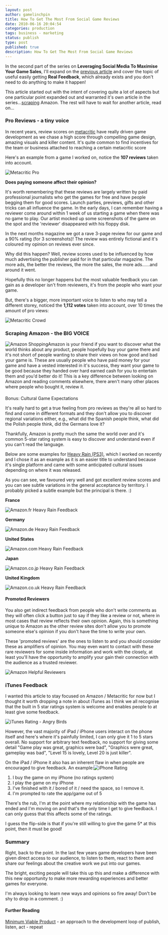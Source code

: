 ```yaml
---
layout: post
author: gamelinchpin
title: How To Get The Most From Social Game Reviews
date: 2010-06-16 20:04:54
categories: production
tags: business - marketing
status: publish
type: post
published: true
description: How To Get The Most From Social Game Reviews
---
```

In the second part of the series on **Leveraging Social Media To
Maximise Your Game Sales**, I'll expand on the [previous
article](/2010/06/leveraging-social-media.html) and cover the topic of
useful easily getting **Real Feedback**, which already exists and you
don't need to do anything to make it happen!

This article started out with the intent of covering quite a lot of
aspects but one particular point expanded out and warranted it's own
article in the
series...[scraping](http://en.wikipedia.org/wiki/Web_scraping) Amazon. The rest will have to wait for another article, read on...

### Pro Reviews - a tiny voice

In recent years, review scores on
[metacritic](http://www.metacritic.com/) have really driven game development as we chase a high score through compelling game design, amazing visuals and killer content. It's quite common to find incentives for the team or business attached to reaching a certain metacritic score

Here's an example from a game I worked on, notice the **107 reviews**
taken into account.

![](/assets/Metacritic-Pro.png "Metacritic Pro")

**Does paying someone affect their opinion?**

It's worth remembering that these reviews are largely written by paid
professional journalists who get the games for free and have people
begging them for good scores. Launch parties, previews, gifts and other
tricks can all influence the game. In the early days, I can remember
having a reviewer come around within 1 week of us starting a game when
there was no game to play. Our artist mocked up some screenshots of the
game on the spot and the 'reviewer' disappeared with his floppy disk.

In the next months magazine we got a rave 3-page review for our game and
a 90% rating (for 3 screenshots)! The review was entirely fictional and
it's coloured my opinion on reviews ever since.

Why did this happen? Well, review scores used to be influenced by how
much advertising the publisher paid for in that particular magazine. The
more ads, the better the reviews, the more the sales, the more
ads......and around it went.

Hopefully this no longer happens but the most valuable feedback you can
gain as a developer isn't from reviewers, it's from the people who want
your game.

But, there's a bigger, more important voice to listen to who may tell a
different storey, noticed the **1,112 votes** taken into account, over
10 times the amount of pro
views:

![](/assets/Metacritic-Crowd.png "Metacritic Crowd")

### Scraping Amazon - the BIG VOICE

![](/assets/AmazonShopping.png "Amazon Shopping")Amazon is your friend if
you want to discover what the world thinks about any product, people
hopefully buy your game there and it's not short of people wanting to
share their views on how good and bad your game is. These are usually
people who have paid money for your game and have a vested interested in
it's success, they want your game to be good because they handed over
hard earned cash for you to entertain them and you'd better do it! This
is a key difference between looking on Amazon and reading comments
elsewhere, there aren't many other places where people who bought it,
review it.

####
Bonus: Cultural Game Expectations

It's really hard to get a true feeling from pro reviews as they're all
so hard to find and come in different formats and they don't allow you
to discover regional variations either, e.g., what did the Spanish
people think, what did the Polish people think, did the Germans love it?

Thankfully, Amazon is pretty much the same the world over and it's
common 5-star rating system is easy to discover and understand even if
you can't read the language.

Below are some examples for [Heavy Rain
(PS3)](http://www.amazon.co.uk/gp/product/B002BWONF8?ie=UTF8&tag=gamedevelcons-21&linkCode=as2&camp=1634&creative=19450&creativeASIN=B002BWONF8), which I worked on recently and I chose it as an example as it is an easier title to understand because it's single platform and came with some anticipated cultural issues depending on where it was released.

As you can see, we favoured very well and got excellent review scores
and you can see subtle variations in the general acceptance by
territory. I probably picked a subtle example but the principal is
there. :)

**France**

![](/assets/Amazon.fr-Heavy-Rain-Feedback.png "Amazon.fr Heavy Rain Feedback")

**Germany**

![](/assets/Amazon.de-Heavy-Rain-Feedback.png "Amazon.de Heavy Rain Feedback")

**United States**

![](/assets/Amazon.com-Heavy-Rain-Feedback1.png "Amazon.com Heavy Rain Feedback")

**Japan**

![](/assets/Amazon.co_.jp-Heavy-Rain-Feedback.png "Amazon.co.jp Heavy Rain Feedback")

**United Kingdom**

![](/assets/Amazon.co_.uk-Heavy-Rain-Feedback1.png "Amazon.co.uk Heavy Rain Feedback")

#### Promoted Reviewers

You also get indirect feedback from people who don't write comments as
they will often click a button just to say if they like a review or not,
where in most cases that review reflects their own opinion. Again, this
is something unique to Amazon as the other review sites don't allow you
to promote someone else's opinion if you don't have the time to write
your own.

These 'promoted reviews' are the ones to listen to and you should
consider these as amplifiers of opinion. You may even want to contact
with these rare reviewers for some inside information and work with the
closely, at least you'll have the opportunity to amplify your gain their
connection with the audience as a trusted reviewer.

![](/assets/Amazon-Helpful-Reviewers.png "Amazon Helpful Reviewers")

### iTunes Feedback

I wanted this article to stay focused on Amazon / Metacritic for now but
I thought it worth dropping a note in about iTunes as I think we all
recognise that the built in 5 star ratings system is welcome and enables
people to at least give some feedback.

![](/assets/iTunes-Rating-Angry-Birds.png "iTunes Rating - Angry Birds")

However, the vast majority of iPad / iPhone users interact on the phone
itself and here's where it's painfully limited, I can only give it 1 to
5 stars overall. No support for arbitrary text feedback, no support for
giving some detail "Game play was great, graphics were bad", "Graphics
were great, gameplay was bad", "Level 15 is lovely, Level 20 is just
killer".

On the iPad / iPhone it also has an inherent flaw in when people are
encouraged to give feedback.
 An example:![](/assets/iPhone-Rating.png "iPhone Rating")
 1. I buy the game on my iPhone (no ratings system)
 2. I play the game on my iPhone
 3. I've finished with it / bored of it / need the space, so I remove
it.
 4. I'm prompted to rate the app/game out of 5

There's the rub, I'm at the point where my relationship with the game
has ended and I'm moving on and that's the only time I get to give
feedback. I can only guess that this affects some of the ratings.

I guess the flip-side is that if you're still willing to give the game
5\* at this point, then it must be good!

### Summary

Right, back to the point. In the last few years game developers have
been given direct access to our audience, to listen to them, react to
them and share our feelings about the creative work we put into our
games.

The bright, exciting people will take this up this and make a difference
with this new opportunity to make more rewarding experiences and better
games for everyone.

I'm always looking to learn new ways and opinions so fire away! Don't be
shy to drop in a comment. :)

#### Further Reading

[Minimum Viable
Product](/2010/06/why-you-should-minimum-viable-product.html) - an
approach to the development loop of publish, listen, act - repeat
